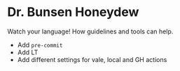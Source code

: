 # Dr. Bunsen Honeydew

Watch your language! How guidelines and tools can help.

- Add `pre-commit`
- Add LT
- Add different settings for vale, local and GH actions
